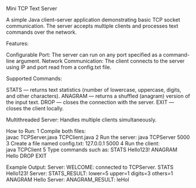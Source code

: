 Mini TCP Text Server

A simple Java client–server application demonstrating basic TCP socket communication.
The server accepts multiple clients and processes text commands over the network.

Features:

Configurable Port: The server can run on any port specified as a command-line argument.
Network Communication: The client connects to the server using IP and port read from a config.txt file.

Supported Commands:

STATS <text> — returns text statistics (number of lowercase, uppercase, digits, and other characters).
ANAGRAM <text> — returns a shuffled (anagram) version of the input text.
DROP — closes the connection with the server.
EXIT — closes the client locally.

Multithreaded Server: Handles multiple clients simultaneously.

How to Run:
1 Compile both files:  
    javac TCPServer.java TCPClient.java
2 Run the server:
    java TCPServer 5000
3 Create a file named config.txt: 
    127.0.0.1
    5000
4 Run the client:   
    java TCPClient
5 Type commands such as:
    STATS Hello123!
    ANAGRAM Hello
    DROP
    EXIT

Example Output:
    Server: WELCOME: connected to TCPServer.
    STATS Hello123!
    Server: STATS_RESULT: lower=5 upper=1 digits=3 others=1
    ANAGRAM Hello
    Server: ANAGRAM_RESULT: leHol